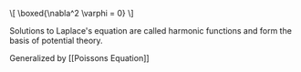 \\[
\boxed{\nabla^2 \varphi = 0}
\\]

Solutions to Laplace's equation are called harmonic functions and form the basis of potential theory.

Generalized by [[Poissons Equation]]